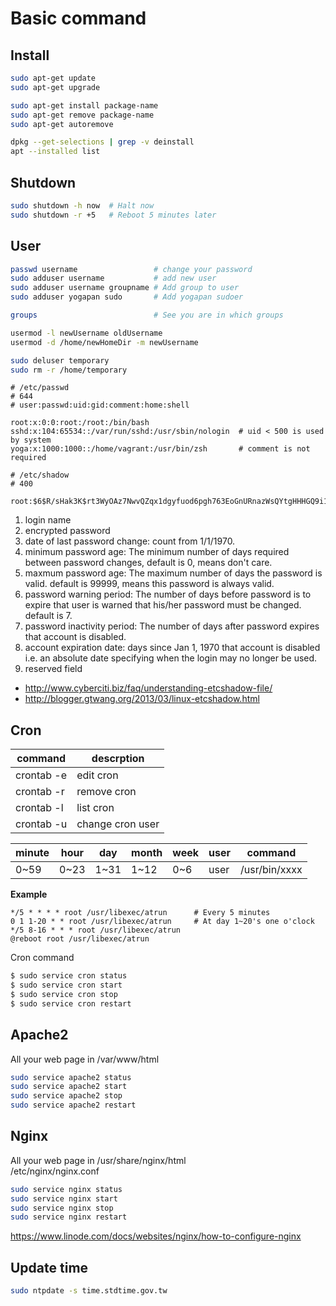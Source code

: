 # Basic command

## Install
```sh
sudo apt-get update
sudo apt-get upgrade

sudo apt-get install package-name
sudo apt-get remove package-name
sudo apt-get autoremove

dpkg --get-selections | grep -v deinstall
apt --installed list
```

## Shutdown
```sh
sudo shutdown -h now  # Halt now
sudo shutdown -r +5   # Reboot 5 minutes later
```

## User
```sh
passwd username                 # change your password
sudo adduser username           # add new user
sudo adduser username groupname # Add group to user
sudo adduser yogapan sudo       # Add yogapan sudoer

groups                          # See you are in which groups

usermod -l newUsername oldUsername
usermod -d /home/newHomeDir -m newUsername

sudo deluser temporary
sudo rm -r /home/temporary
```

```passwd
# /etc/passwd
# 644
# user:passwd:uid:gid:comment:home:shell

root:x:0:0:root:/root:/bin/bash
sshd:x:104:65534::/var/run/sshd:/usr/sbin/nologin  # uid < 500 is used by system
yoga:x:1000:1000::/home/vagrant:/usr/bin/zsh       # comment is not required
```

```shadow
# /etc/shadow
# 400

root:$6$R/sHak3K$rt3WyOAz7NwvQZqx1dgyfuod6pgh763EoGnURnazWsQYtgHHHGQ9i1wPGXARsxflR30Dw9e4ecGXrElLPGiWH.:16855:0:99999:7:::
```
1. login name
2. encrypted password
3. date of last password change: count from 1/1/1970.
4. minimum password age: The minimum number of days required between password
   changes, default is 0, means don't care.
5. maxmum password age: The maximum number of days the password is valid.
   default is 99999, means this password is always valid.
6. password warning period: The number of days before password is to expire that
   user is warned that his/her password must be changed. default is 7.
7. password inactivity period: The number of days after password expires that
   account is disabled.
8. account expiration date: days since Jan 1, 1970 that account is disabled i.e.
   an absolute date specifying when the login may no longer be used.
9. reserved field

- http://www.cyberciti.biz/faq/understanding-etcshadow-file/
- http://blogger.gtwang.org/2013/03/linux-etcshadow.html

## Cron
| command    | descrption       |
|------------|------------------|
| crontab -e | edit cron        |
| crontab -r | remove cron      |
| crontab -l | list cron        |
| crontab -u | change cron user |

minute | hour | day  | month | week | user | command
-------|------|------|-------|------|------|--------------
 0~59  | 0~23 | 1~31 | 1~12  | 0~6  | user | /usr/bin/xxxx

**Example**
```cron
*/5 * * * * root /usr/libexec/atrun      # Every 5 minutes
0 1 1-20 * * root /usr/libexec/atrun     # At day 1~20's one o'clock
*/5 8-16 * * * root /usr/libexec/atrun
@reboot root /usr/libexec/atrun
```

Cron command
```sh
$ sudo service cron status
$ sudo service cron start
$ sudo service cron stop
$ sudo service cron restart
```

## Apache2

All your web page in /var/www/html
```sh
sudo service apache2 status
sudo service apache2 start
sudo service apache2 stop
sudo service apache2 restart
```

## Nginx

All your web page in /usr/share/nginx/html  
/etc/nginx/nginx.conf
```sh
sudo service nginx status
sudo service nginx start
sudo service nginx stop
sudo service nginx restart
```

https://www.linode.com/docs/websites/nginx/how-to-configure-nginx

## Update time
```sh
sudo ntpdate -s time.stdtime.gov.tw
```
